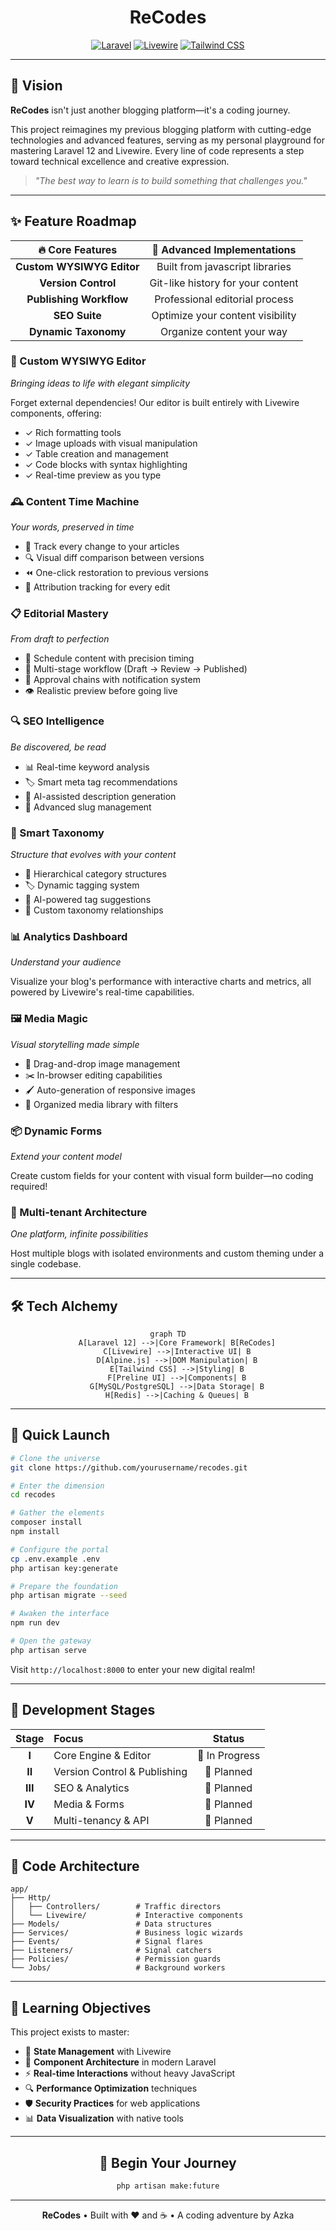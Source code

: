 <div align="center">
  
# ReCodes


[![Laravel](https://img.shields.io/badge/Laravel-12.0-FF2D20?style=for-the-badge&logo=laravel&logoColor=white)](https://laravel.com)
[![Livewire](https://img.shields.io/badge/Livewire-3.0-FB70A9?style=for-the-badge&logo=livewire&logoColor=white)](https://livewire.laravel.com)
[![Tailwind CSS](https://img.shields.io/badge/Tailwind-3.3-38B2AC?style=for-the-badge&logo=tailwind-css&logoColor=white)](https://tailwindcss.com)

</div>

---

## 🌟 Vision

**ReCodes** isn't just another blogging platform—it's a coding journey.

This project reimagines my previous blogging platform with cutting-edge technologies and advanced features, serving as my personal playground for mastering Laravel 12 and Livewire. Every line of code represents a step toward technical excellence and creative expression.

> *"The best way to learn is to build something that challenges you."*

---

## ✨ Feature Roadmap

<div align="center">

| 🔥 Core Features | 🧠 Advanced Implementations |
|:---------------:|:-------------------------:|
| **Custom WYSIWYG Editor** | Built from javascript libraries |
| **Version Control** | Git-like history for your content |
| **Publishing Workflow** | Professional editorial process |
| **SEO Suite** | Optimize your content visibility |
| **Dynamic Taxonomy** | Organize content your way |

</div>

### 🎨 Custom WYSIWYG Editor
*Bringing ideas to life with elegant simplicity*

Forget external dependencies! Our editor is built entirely with Livewire components, offering:
- ✓ Rich formatting tools
- ✓ Image uploads with visual manipulation
- ✓ Table creation and management
- ✓ Code blocks with syntax highlighting
- ✓ Real-time preview as you type

### 🕰️ Content Time Machine
*Your words, preserved in time*

- 📝 Track every change to your articles
- 🔍 Visual diff comparison between versions
- ⏪ One-click restoration to previous versions
- 👤 Attribution tracking for every edit

### 📋 Editorial Mastery
*From draft to perfection*

- 📅 Schedule content with precision timing
- 🔄 Multi-stage workflow (Draft → Review → Published)
- 👥 Approval chains with notification system
- 👁️ Realistic preview before going live

### 🔍 SEO Intelligence
*Be discovered, be read*

- 📊 Real-time keyword analysis
- 🏷️ Smart meta tag recommendations
- 📝 AI-assisted description generation
- 📑 Advanced slug management

### 🌲 Smart Taxonomy
*Structure that evolves with your content*

- 📁 Hierarchical category structures
- 🏷️ Dynamic tagging system
- 🤖 AI-powered tag suggestions
- 🔗 Custom taxonomy relationships

### 📊 Analytics Dashboard
*Understand your audience*

Visualize your blog's performance with interactive charts and metrics, all powered by Livewire's real-time capabilities.

### 🖼️ Media Magic
*Visual storytelling made simple*

- 📸 Drag-and-drop image management
- ✂️ In-browser editing capabilities
- 🖌️ Auto-generation of responsive images
- 🎨 Organized media library with filters

### 📦 Dynamic Forms
*Extend your content model*

Create custom fields for your content with visual form builder—no coding required!

### 🏢 Multi-tenant Architecture
*One platform, infinite possibilities*

Host multiple blogs with isolated environments and custom theming under a single codebase.

---

## 🛠️ Tech Alchemy

<div align="center">

```mermaid
graph TD
    A[Laravel 12] -->|Core Framework| B[ReCodes]
    C[Livewire] -->|Interactive UI| B
    D[Alpine.js] -->|DOM Manipulation| B
    E[Tailwind CSS] -->|Styling| B
    F[Preline UI] -->|Components| B
    G[MySQL/PostgreSQL] -->|Data Storage| B
    H[Redis] -->|Caching & Queues| B
```

</div>

---

## 🚀 Quick Launch

```bash
# Clone the universe
git clone https://github.com/yourusername/recodes.git

# Enter the dimension
cd recodes

# Gather the elements
composer install
npm install

# Configure the portal
cp .env.example .env
php artisan key:generate

# Prepare the foundation
php artisan migrate --seed

# Awaken the interface
npm run dev

# Open the gateway
php artisan serve
```

Visit `http://localhost:8000` to enter your new digital realm!

---

## 🧪 Development Stages

<div align="center">

| Stage | Focus | Status |
|:-----:|:------|:------:|
| **I** | Core Engine & Editor | 🔄 In Progress |
| **II** | Version Control & Publishing | 📅 Planned |
| **III** | SEO & Analytics | 📅 Planned |
| **IV** | Media & Forms | 📅 Planned |
| **V** | Multi-tenancy & API | 📅 Planned |

</div>

---

## 📂 Code Architecture

```
app/
├── Http/
│   ├── Controllers/        # Traffic directors
│   └── Livewire/           # Interactive components
├── Models/                 # Data structures
├── Services/               # Business logic wizards
├── Events/                 # Signal flares
├── Listeners/              # Signal catchers
├── Policies/               # Permission guards
└── Jobs/                   # Background workers
```

---

## 🎯 Learning Objectives

This project exists to master:

- 🔄 **State Management** with Livewire
- 🧩 **Component Architecture** in modern Laravel
- ⚡ **Real-time Interactions** without heavy JavaScript
- 🔍 **Performance Optimization** techniques
- 🛡️ **Security Practices** for web applications
- 📊 **Data Visualization** with native tools

---

<div align="center">

## 🚀 Begin Your Journey

```bash
php artisan make:future
```

</div>

---

<div align="center">

**ReCodes** • Built with ❤️ and ☕ • A coding adventure by Azka

</div>
